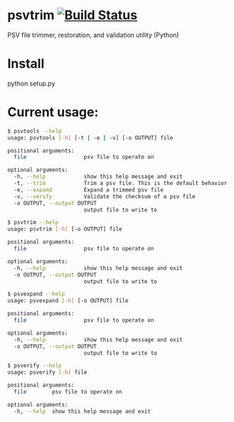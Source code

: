 # psvtrim [![Build Status](https://travis-ci.org/kageurufu/psvtrim.svg?branch=master)](https://travis-ci.org/kageurufu/psvtrim)
PSV file trimmer, restoration, and validation utility (Python)

# Install

python setup.py

# Current usage:

```bash
$ psvtools --help
usage: psvtools [-h] [-t | -e | -v] [-o OUTPUT] file

positional arguments:
  file                  psv file to operate on

optional arguments:
  -h, --help            show this help message and exit
  -t, --trim            Trim a psv file. This is the default behavior
  -e, --expand          Expand a trimmed psv file
  -v, --verify          Validate the checksum of a psv file
  -o OUTPUT, --output OUTPUT
                        output file to write to
```

```bash
$ psvtrim --help
usage: psvtrim [-h] [-o OUTPUT] file

positional arguments:
  file                  psv file to operate on

optional arguments:
  -h, --help            show this help message and exit
  -o OUTPUT, --output OUTPUT
                        output file to write to
```

```bash
$ psvexpand --help
usage: psvexpand [-h] [-o OUTPUT] file

positional arguments:
  file                  psv file to operate on

optional arguments:
  -h, --help            show this help message and exit
  -o OUTPUT, --output OUTPUT
                        output file to write to
```

```bash
$ psverify --help
usage: psverify [-h] file

positional arguments:
  file        psv file to operate on

optional arguments:
  -h, --help  show this help message and exit
```

